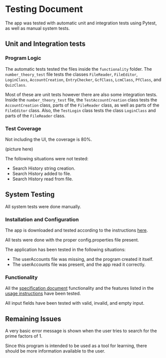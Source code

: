 # Testing Document 

The app was tested with automatic unit and integration tests using Pytest, as well as manual system tests.

## Unit and Integration tests

### Program Logic

The automatic tests tested the files inside the `functionality` folder. The `number_theory_test` file tests the classes `FileReader`, `FileEditor`, `LoginClass`, `AccountCreation`, `EntryChecker`, `GcfClass`, `LcmClass`, `PfClass`, and `QuizClass`.

Most of these are unit tests however there are also some integration tests. Inside the  `number_theory_test` file, the `TestAccountCreation` class tests the `AccountCreation` class, parts of the `FileReader` class, as well as parts of the `FileEditor` class. Also, the `TestLogin` class tests the class `LoginClass` and parts of the `FileReader` class.

### Test Coverage

Not including the UI, the coverage is 80%.

(picture here)

The following situations were not tested:

- Search History string creation.
- Search History added to file.
- Search History read from file.

## System Testing

All system tests were done manually.

### Installation and Configuration

The app is downloaded and tested according to the instructions [here](https://github.com/SouperSalamander/ot-harjoitustyo/blob/main/README.md#instructions).

All tests were done with the proper config.properties file present.

The application has been tested in the following situations:

- The userAccounts file was missing, and the program created it itself.
- The userAccounts file was present, and the app read it correctly.

### Functionality

All the [specification document](https://github.com/SouperSalamander/ot-harjoitustyo/blob/main/dokumentaatio/vaatimusmaarittely.md) functionality and the features listed in the [usage instructions](https://github.com/SouperSalamander/ot-harjoitustyo/blob/main/dokumentaatio/usageinstructions.md) have been tested.

All input fields have been tested with valid, invalid, and empty input.

## Remaining Issues

A very basic error message is shown when the user tries to search for the prime factors of 1. 

Since this program is intended to be used as a tool for learning, there should be more information available to the user.
